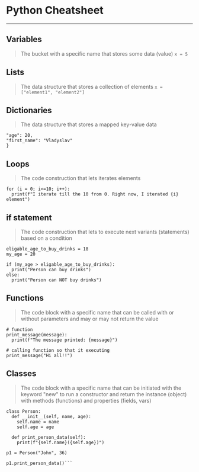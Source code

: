 # Python Cheatsheet

---

## Variables
> The bucket with a specific name that stores some data (value)
`x = 5`

## Lists
> The data structure that stores a collection of elements
`x = ["element1", "element2"]`

## Dictionaries
> The data structure that stores a mapped key-value data
```x = {
"age": 20,
"first_name": "Vladyslav"
}
```

## Loops
> The code construction that lets iterates elements
```
for (i = 0; i<=10; i++):
  print(f"I iterate till the 10 from 0. Right now, I iterated {i} element")
```

## if statement
> The code construction that lets to execute next variants (statements) based on a condition
```
eligable_age_to_buy_drinks = 18
my_age = 20

if (my_age > eligable_age_to_buy_drinks):
  print("Person can buy drinks")
else:
  print("Person can NOT buy drinks")
```

## Functions
> The code block with a specific name that can be called with or without parameters and may or may not return the value
```
# function
print_message(message):
  print(f"The message printed: {message}")

# calling function so that it executing
print_message("Hi all!!")
```

## Classes
> The code block with a specific name that can be initiated with the keyword "new" to run a constructor and return the instance (object) with methods (functions) and properties (fields, vars)
```
class Person:
  def __init__(self, name, age):
    self.name = name
    self.age = age

  def print_person_data(self):
    print(f"{self.name}({self.age})")

p1 = Person("John", 36)

p1.print_person_data()```
